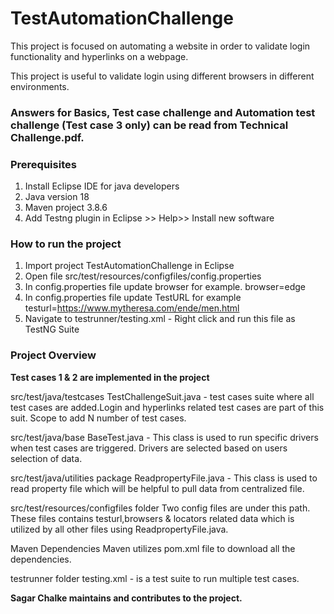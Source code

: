 # TestAutomationChallenge

This project is focused on automating a website in order to validate login functionality and hyperlinks on a webpage.

This project is useful to validate login using different browsers in different environments.

### Answers for Basics, Test case challenge and Automation test challenge (Test case 3 only) can be read from Technical Challenge.pdf.

### Prerequisites 
1. Install Eclipse IDE for java developers
2. Java version 18
3. Maven project 3.8.6
4. Add Testng plugin in Eclipse >> Help>> Install new software

### How to run the project

1. Import project TestAutomationChallenge in Eclipse
2. Open file src/test/resources/configfiles/config.properties  
3. In config.properties file update browser for example. browser=edge
4. In config.properties file update TestURL for example testurl=https://www.mytheresa.com/ende/men.html
5. Navigate to testrunner/testing.xml - Right click and run this file as TestNG Suite

### Project Overview

**Test cases 1 & 2 are implemented in the project**

src/test/java/testcases
TestChallengeSuit.java - test cases suite where all test cases are added.Login and hyperlinks related test cases are part of this suit. Scope to add N number of test cases.

src/test/java/base 
BaseTest.java - This class is used to run specific drivers when test cases are triggered. Drivers are selected based on users selection of data.

src/test/java/utilities package
ReadpropertyFile.java - This class is used to read property file which will be helpful to pull data from centralized file.

src/test/resources/configfiles folder
Two config files are under this path. These files contains testurl,browsers & locators related data which is utilized by all other files using ReadpropertyFile.java.

Maven Dependencies
Maven utilizes pom.xml file to download all the dependencies.

testrunner folder
testing.xml - is a test suite to run multiple test cases.

**Sagar Chalke maintains and contributes to the project.**

